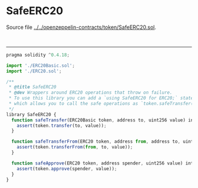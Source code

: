 # SafeERC20

Source file [../../openzeppelin-contracts/token/SafeERC20.sol](../../openzeppelin-contracts/token/SafeERC20.sol).

<br />

<hr />

```javascript
pragma solidity ^0.4.18;

import './ERC20Basic.sol';
import './ERC20.sol';

/**
 * @title SafeERC20
 * @dev Wrappers around ERC20 operations that throw on failure.
 * To use this library you can add a `using SafeERC20 for ERC20;` statement to your contract,
 * which allows you to call the safe operations as `token.safeTransfer(...)`, etc.
 */
library SafeERC20 {
  function safeTransfer(ERC20Basic token, address to, uint256 value) internal {
    assert(token.transfer(to, value));
  }

  function safeTransferFrom(ERC20 token, address from, address to, uint256 value) internal {
    assert(token.transferFrom(from, to, value));
  }

  function safeApprove(ERC20 token, address spender, uint256 value) internal {
    assert(token.approve(spender, value));
  }
}

```
